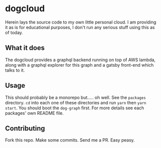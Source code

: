 dogcloud
===

Herein lays the source code to my own little personal cloud. I am providing it
as is for educational purposes, I don't run any serious stuff using this as of
today.

## What it does

The dogcloud provides a graphql backend running on top of AWS lambda, along with
a graphql explorer for this graph and a gatsby front-end which talks to it.

## Usage

This should probably be a monorepo but..... oh well. See the `packages`
directory. `cd` into each one of these directories and run `yarn` then `yarn
start`. You should boot the `dog-graph` first. For more details see each
packages' own README file.


## Contributing

Fork this repo. Make some commits. Send me a PR. Easy peasy.

